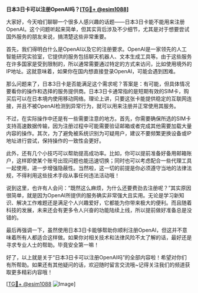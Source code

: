 **日本3日卡可以注册OpenAI吗？[[TG💪+ @esim1088](https://t.me/s/esim1088)]**

大家好，今天咱们聊聊一个很多人感兴趣的话题——日本3日卡能不能用来注册OpenAI。这个问题听起来简单，但其实背后涉及不少细节，尤其是对于想要尝试国外服务的朋友来说，搞清楚这些非常重要。

首先，我们得明白什么是OpenAI以及它的注册要求。OpenAI是一家领先的人工智能研究实验室，它提供的服务包括聊天机器人、文本生成工具等。由于这些服务在许多国家是受到限制的，所以通常需要通过特定的方式来访问，比如使用境外的IP地址。这就意味着，如果你在国内想直接登录OpenAI，可能会遇到困难。

那么问题来了，日本3日卡是否能满足这个需求呢？答案是：有可能，但具体情况要看你的操作和选择的服务提供商。日本3日卡通常指的是短期有效的SIM卡，购买后可以在日本境内使用移动网络。理论上讲，只要这张卡能提供稳定的互联网连接，并且不被OpenAI检测到异常行为，就可以用来注册并正常使用其服务。

不过，在实际操作中还是有一些需要注意的地方。首先，你需要确保所选的SIM卡支持高速数据传输，因为注册过程中可能需要验证邮箱或者完成其他需要加载大量内容的操作。其次，为了避免被系统识别为可疑用户，建议不要频繁更换设备或IP地址进行尝试，保持操作的一致性会更好。

此外，还有几个小技巧可以帮助提高成功率。比如，你可以提前准备好备用邮箱账户，这样即使某个账号出现问题也能迅速切换；同时也可以考虑配合一些代理工具一起使用，进一步增强隐蔽性。当然啦，这一切的前提是你必须遵守当地的法律法规，不得利用这些技术手段从事任何违法活动哦！

说到这里，也许有人会问：“既然这么麻烦，为什么还要费劲去注册呢？”其实原因很简单，就是因为OpenAI所提供的服务确实非常强大且实用。无论是学习新知识、解决工作难题还是满足个人兴趣爱好，它都能为你带来极大的便利。而且随着科技的发展，未来还会有更多令人兴奋的功能陆续上线，所以提前做好准备总是没错的。

最后再强调一下，虽然使用日本3日卡能够帮助你顺利注册OpenAI，但这并不意味着所有人都适合这样做。如果你对相关技术和法律风险不太了解的话，最好还是寻求专业人士的帮助。毕竟安全第一嘛！

好了，以上就是关于“日本3日卡可以注册OpenAI吗”的全部内容啦！希望对你们有所帮助。如果还有其他疑问的话，欢迎随时留言交流哦~记得关注我们的频道获取更多精彩内容哦！

[[TG💪+ @esim1088](https://t.me/s/esim1088) ![Image](https://i.postimg.cc/4NQfJmqS/Snipaste-2025-05-13-00-14-12.png)]